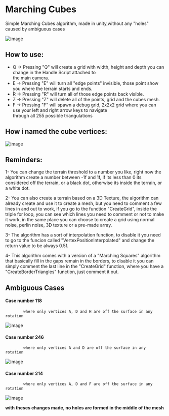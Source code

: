 # Marching Cubes
Simple Marching Cubes algorithm, made in unity,without any "holes" caused by ambiguous cases

![image](https://user-images.githubusercontent.com/73392575/130162656-ffaf0795-d1d6-4171-b207-cdcb7e146bc1.png)


## How to use:
- Q -> Pressing "Q" will create a grid with width, height and depth you can change in the Handle Script attached to  
the main camera.  
- E -> Pressing "E" will turn all "edge points" invisible, those point show you where the terrain starts and ends.  
- R -> Pressing "R" will turn all of those edge points back visible.  
- Z -> Pressing "Z" will delete all of the points, grid and the cubes mesh.  
- F -> Pressing "F" will spawn a debug grid, 2x2x2 grid where you can use your left and right arrow keys to navigate  
through all 255 possible triangulations 

## How i named the cube vertices:

![image](https://user-images.githubusercontent.com/73392575/130165896-c2bedc78-c01a-4254-98f7-3eacbfba762a.png)

## Reminders:

1- You can change the terrain threshold to a number you like, right now the algorithm create a number between -1f and
1f, if its less than 0 its considered off the terrain, or a black dot, otherwise its inside the terrain, or a white dot.  

2- You can also create a terrain based on a 3D Texture, the algorithm can already create and use it to create a mesh, but you
need to comment a few lines in and out to work, if you go to the function "CreateGrid", inside the triple for loop, you can see 
which lines you need to comment or not to make it work, in the same place you can choose to create a grid using normal noise, perlin noise, 
3D texture or a pre-made array.

3- The algorithm has a sort of interpolation function, to disable it you need to go to the funcion called "VertexPositionInterpolated"
and change the return value to be always 0.5f.

4- This algorithm comes with a version of a "Marching Squares" algorithm that basically fill in the gaps remain in the borders, to disable it you
can simply comment the last line in the "CreateGrid" function, where you have a "CreateBorderTriangles" function, just comment it out.

##   Ambiguous Cases  
  #### Case number 118  
            where only vertices A, D and H are off the surface in any rotation
            
  ![image](https://user-images.githubusercontent.com/73392575/130165429-01bb8814-655e-4469-a3b4-c070be0ec7e2.png)
            
  #### Case number 246  
            where only vertices A and D are off the surface in any rotation 
  
  ![image](https://user-images.githubusercontent.com/73392575/130166547-a07d5215-fccf-4afa-b734-af5b8b7faab8.png)

  
  #### Case number 214  
            where only vertices A, D and F are off the surface in any rotation 
    
 ![image](https://user-images.githubusercontent.com/73392575/130166597-2a20e757-54a2-4e17-bba0-21e429bad440.png)


**with theses changes made, no holes are formed in the middle of the mesh**
